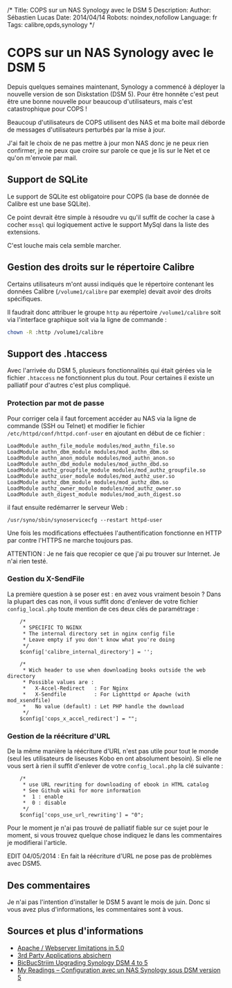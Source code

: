 /*
Title: COPS sur un NAS Synology avec le DSM 5
Description:
Author: Sébastien Lucas
Date: 2014/04/14
Robots: noindex,nofollow
Language: fr
Tags: calibre,opds,synology
*/
# COPS sur un NAS Synology avec le DSM 5

Depuis quelques semaines maintenant, Synology a commencé à déployer la nouvelle version de son Diskstation (DSM 5). Pour être honnête c'est peut être une bonne nouvelle pour beaucoup d'utilisateurs, mais c'est catastrophique pour COPS !

Beaucoup d'utilisateurs de COPS utilisent des NAS et ma boite mail déborde de messages d'utilisateurs perturbés par la mise à jour.

J'ai fait le choix de ne pas mettre à jour mon NAS donc je ne peux rien confirmer, je ne peux que croire sur parole ce que je lis sur le Net et ce qu'on m'envoie par mail.

## Support de SQLite

Le support de SQLite est obligatoire pour COPS (la base de donnée de Calibre est une base SQLite).

Ce point devrait être simple à résoudre vu qu'il suffit de cocher la case à cocher `mssql` qui logiquement active le support MySql dans la liste des extensions.

C'est louche mais cela semble marcher.

## Gestion des droits sur le répertoire Calibre

Certains utilisateurs m'ont aussi indiqués que le répertoire contenant les données Calibre (`/volume1/calibre` par exemple) devait avoir des droits spécifiques.

Il faudrait donc attribuer le groupe `http` au répertoire `/volume1/calibre` soit via l'interface graphique soit via la ligne de commande :

```bash
chown -R :http /volume1/calibre
```

## Support des .htaccess

Avec l'arrivée du DSM 5, plusieurs fonctionnalités qui était gérées via le fichier `.htaccess` ne fonctionnent plus du tout. Pour certaines il existe un palliatif pour d'autres c'est plus compliqué.

### Protection par mot de passe

Pour corriger cela il faut forcement accéder au NAS via la ligne de commande (SSH ou Telnet) et modifier le fichier `/etc/httpd/conf/httpd.conf-user` en ajoutant en début de ce fichier :

```
LoadModule authn_file_module modules/mod_authn_file.so
LoadModule authn_dbm_module modules/mod_authn_dbm.so
LoadModule authn_anon_module modules/mod_authn_anon.so
LoadModule authn_dbd_module modules/mod_authn_dbd.so
LoadModule authz_groupfile_module modules/mod_authz_groupfile.so
LoadModule authz_user_module modules/mod_authz_user.so
LoadModule authz_dbm_module modules/mod_authz_dbm.so
LoadModule authz_owner_module modules/mod_authz_owner.so
LoadModule auth_digest_module modules/mod_auth_digest.so
```

il faut ensuite redémarrer le serveur Web :

```
/usr/syno/sbin/synoservicecfg --restart httpd-user
```

Une fois les modifications effectuées l'authentification fonctionne en HTTP par contre l'HTTPS ne marche toujours pas.

ATTENTION : Je ne fais que recopier ce que j'ai pu trouver sur Internet. Je n'ai rien testé.

### Gestion du X-SendFile

La première question à se poser est : en avez vous vraiment besoin ? Dans la plupart des cas non, il vous suffit donc d'enlever de votre fichier `config_local.php` toute mention de ces deux clés de paramétrage :

```
    /*
     * SPECIFIC TO NGINX
     * The internal directory set in nginx config file
     * Leave empty if you don't know what you're doing
     */
    $config['calibre_internal_directory'] = '';

    /*
     * Wich header to use when downloading books outside the web directory
     * Possible values are :
     *   X-Accel-Redirect   : For Nginx
     *   X-Sendfile         : For Lightttpd or Apache (with mod_xsendfile)
     *   No value (default) : Let PHP handle the download
     */
    $config['cops_x_accel_redirect'] = "";
```

### Gestion de la réécriture d'URL

De la même manière la réécriture d'URL n'est pas utile pour tout le monde (seul les utilisateurs de liseuses Kobo en ont absolument besoin). Si elle ne vous sert à rien il suffit d'enlever de votre `config_local.php` la clé suivante :

```
    /*
     * use URL rewriting for downloading of ebook in HTML catalog
     * See Github wiki for more information
     *  1 : enable
     *  0 : disable
     */
    $config['cops_use_url_rewriting'] = "0";
```

Pour le moment je n'ai pas trouvé de palliatif fiable sur ce sujet pour le moment, si vous trouvez quelque chose indiquez le dans les commentaires je modifierai l'article.

EDIT 04/05/2014 : En fait la réécriture d'URL ne pose pas de problèmes avec DSM5.

## Des commentaires

Je n'ai pas l'intention d'installer le DSM 5 avant le mois de juin. Donc si vous avez plus d'informations, les commentaires sont à vous.

## Sources et plus d'informations
 * [Apache / Webserver limitations in 5.0](http://forum.synology.com/enu/viewtopic.php?f=232&t=79801)
 * [3rd Party Applications absichern](http://www.synology-wiki.de/index.php/3rd_Party_Applications_absichern)
 * [BicBucStriim Upgrading Synology DSM 4 to 5](https://github.com/rvolz/BicBucStriim/wiki/UpgradeSynology)
 * [My Readings – Configuration avec un NAS Synology sous DSM version 5](http://sbdomo.esy.es/2014/04/my-readings-configuration-dsm5/)